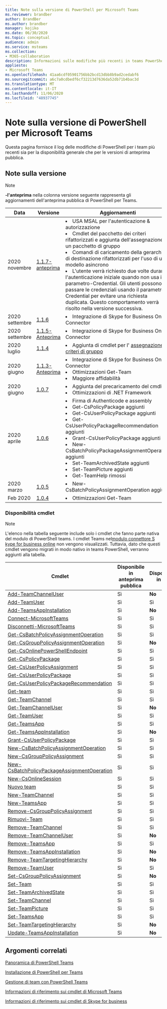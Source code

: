 ```yaml
---
title: Note sulla versione di PowerShell per Microsoft Teams
ms.reviewer: brandber
author: BrandBer
ms.author: brandber
manager: kojiko
ms.date: 06/30/2020
ms.topic: conceptual
audience: admin
ms.service: msteams
ms.collection:
- M365-collaboration
description: Informazioni sulle modifiche più recenti in teams PowerShell.
appliesto:
- Microsoft Teams
ms.openlocfilehash: 41aa6cdf05901756bb2bcd13dbb8b9ad2cedabf6
ms.sourcegitcommit: a6c7a0cdbedf6cf32213d7636da52db71b4bac3d
ms.translationtype: MT
ms.contentlocale: it-IT
ms.lasthandoff: 11/06/2020
ms.locfileid: "48937745"
---
```

# <a name="microsoft-teams-powershell-release-notes"></a>Note sulla versione di PowerShell per Microsoft Teams

Questa pagina fornisce il log delle modifiche di PowerShell per i team più recenti sia per la disponibilità generale che per le versioni di anteprima pubblica.

## <a name="release-notes"></a>Note sulla versione

> [!NOTE]
> **-l'anteprima** nella colonna versione seguente rappresenta gli aggiornamenti dell'anteprima pubblica di PowerShell per Teams.

| Data | Versione | Aggiornamenti |
|------- | -------------------- | ------------------------------ |
| 2020 novembre | [1.1.7-anteprima](https://www.powershellgallery.com/packages/MicrosoftTeams/1.1.7-preview) | <li>USA MSAL per l'autenticazione & autorizzazione</li><li>Cmdlet del pacchetto dei criteri rifattorizzati e aggiunta dell'assegnazione di un pacchetto di gruppo</li><li>Comandi di caricamento della gerarchia di destinazione rifattorizzati per l'uso di un modello asincrono</li> <li>L'utente verrà richiesto due volte durante l'autenticazione iniziale quando non usa il parametro-Credential. Gli utenti possono passare le credenziali usando il parametro-Credential per evitare una richiesta duplicata. Questo comportamento verrà risolto nella versione successiva.</li> |
| 2020 settembre | [1.1.6](https://www.powershellgallery.com/packages/MicrosoftTeams/1.1.6) | <li>Integrazione di Skype for Business Online Connector</li> |
| 2020 settembre | [1.1.5-Anteprima](https://www.powershellgallery.com/packages/MicrosoftTeams/1.1.5-preview) | <li>Integrazione di Skype for Business Online Connector</li> |
| 2020 luglio | [1.1.4](https://www.powershellgallery.com/packages/MicrosoftTeams/1.1.4) | <li>Aggiunta di cmdlet per l' [assegnazione di criteri di gruppo](https://docs.microsoft.com/microsoftteams/assign-policies#assign-a-policy-to-a-group)</li> |
| 2020 giugno | [1.1.3-Anteprima](https://www.powershellgallery.com/packages/MicrosoftTeams/1.1.3-preview) | <li>Integrazione di Skype for Business Online Connector<li>Ottimizzazioni Get-Team<li>Maggiore affidabilità</li> |
| 2020 giugno | [1.0.7](https://www.powershellgallery.com/packages/MicrosoftTeams/1.0.7) | <li>Aggiunta del precaricamento del cmdlet<li>Ottimizzazioni di .NET Framework</li>   |
| 2020 aprile | [1.0.6](https://www.powershellgallery.com/packages/MicrosoftTeams/1.0.6) | <li>Firma di Authenticode e assembly<li>Get-CsPolicyPackage aggiunti<li>Get-CsUserPolicyPackage aggiunti<li>Get-CsUserPolicyPackageRecommendation aggiunti<li>Grant-CsUserPolicyPackage aggiunti<li>New-CsBatchPolicyPackageAssignmentOperation aggiunti<li>Set-TeamArchivedState aggiunti<li>Set-TeamPicture aggiunti<li>Get-TeamHelp rimossi</li>  |
| 2020 marzo | [1.0.5](https://www.powershellgallery.com/packages/MicrosoftTeams/1.0.5) |<li>New-CsBatchPolicyAssignmentOperation aggiunti</li> |
| Feb 2020 | [1.0.4](https://www.powershellgallery.com/packages/MicrosoftTeams/1.0.4) | <li>Ottimizzazioni Get-Team</li>  |

### <a name="cmdlet-availability"></a>Disponibilità cmdlet

> [!NOTE]
> L'elenco nella tabella seguente include solo i cmdlet che fanno parte nativa del modulo di PowerShell teams. I cmdlet Teams nel[modulo connettore S kype for business online](https://docs.microsoft.com/powershell/skype/intro?view=skype-ps) non vengono visualizzati. Tuttavia, dato che questi cmdlet vengono migrati in modo nativo in teams PowerShell, verranno aggiunti alla tabella.

| Cmdlet | Disponibile in anteprima pubblica | Disponibile in GA |
| -| -- | --|
| [Add-TeamChannelUser](https://docs.microsoft.com/powershell/module/teams/add-teamchanneluser?view=teams-ps) | Sì | **No** |
| [Add-TeamUser](https://docs.microsoft.com/powershell/module/teams/add-teamuser?view=teams-ps) | Sì | Sì |
| [Add-TeamsAppInstallation](https://docs.microsoft.com/powershell/module/teams/add-teamsappinstallation?view=teams-ps) | Sì | **No**|
| [Connect-MicrosoftTeams](https://docs.microsoft.com/powershell/module/teams/connect-microsoftteams?view=teams-ps) | Sì | Sì |
| [Disconnetti-MicrosoftTeams](https://docs.microsoft.com/powershell/module/teams/disconnect-microsoftteams?view=teams-ps) | Sì | Sì |
| [Get-CsBatchPolicyAssignmentOperation](https://docs.microsoft.com/powershell/module/teams/get-csbatchpolicyassignmentoperation?view=teams-ps) | Sì | Sì |
| [Get-CsGroupPolicyAssignmentOperation](https://docs.microsoft.com/powershell/module/teams/get-csgrouppolicyassignmentoperation?view=teams-ps) | Sì | **No** |
| [Get-CsOnlinePowerShellEndpoint](https://docs.microsoft.com/powershell/module/teams/get-csonlinepowershellendpoint?view=teams-ps) | Sì | Sì |
| [Get-CsPolicyPackage](https://docs.microsoft.com/powershell/module/teams/get-cspolicypackage?view=teams-ps) | Sì | Sì |
| [Get-CsUserPolicyAssignment](https://docs.microsoft.com/powershell/module/teams/get-csuserpolicyassignment?view=teams-ps) | Sì | Sì |
| [Get-CsUserPolicyPackage](https://docs.microsoft.com/powershell/module/teams/get-csuserpolicypackage?view=teams-ps) | Sì | Sì |
| [Get-CsUserPolicyPackageRecommendation](https://docs.microsoft.com/powershell/module/teams/get-csuserpolicypackagerecommendation?view=teams-ps) | Sì | Sì |
| [Get-team](https://docs.microsoft.com/powershell/module/teams/get-team?view=teams-ps) | Sì | Sì |
| [Get-TeamChannel](https://docs.microsoft.com/powershell/module/teams/get-teamchannel?view=teams-ps) | Sì | Sì|
| [Get-TeamChannelUser](https://docs.microsoft.com/powershell/module/teams/get-teamchanneluser?view=teams-ps) | Sì | **No** |
| [Get-TeamUser](https://docs.microsoft.com/powershell/module/teams/get-teamuser?view=teams-ps) | Sì | Sì |
| [Get-TeamsApp](https://docs.microsoft.com/powershell/module/teams/get-teamsapp?view=teams-ps) | Sì | Sì |
| [Get-TeamsAppInstallation](https://docs.microsoft.com/powershell/module/teams/get-teamsappinstallation?view=teams-ps) | Sì | **No** |
| [Grant-CsUserPolicyPackage](https://docs.microsoft.com/powershell/module/teams/grant-csuserpolicypackage?view=teams-ps) | Sì | Sì |
| [New-CsBatchPolicyAssignmentOperation](https://docs.microsoft.com/powershell/module/teams/new-csbatchpolicyassignmentoperation?view=teams-ps) | Sì | Sì |
| [New-CsGroupPolicyAssignment](https://docs.microsoft.com/powershell/module/teams/new-csgrouppolicyassignment?view=teams-ps) | Sì | Sì |
| [New-CsBatchPolicyPackageAssignmentOperation](https://docs.microsoft.com/powershell/module/teams/new-csbatchpolicypackageassignmentoperation?view=teams-ps) | Sì | Sì |
| [New-CsOnlineSession](https://docs.microsoft.com/powershell/module/teams/new-csonlinesession?view=teams-ps) | Sì | Sì |
| [Nuovo team](https://docs.microsoft.com/powershell/module/teams/new-team?view=teams-ps) | Sì | Sì |
| [New-TeamChannel](https://docs.microsoft.com/powershell/module/teams/new-channel?view=teams-ps) | Sì | Sì |
| [New-TeamsApp](https://docs.microsoft.com/powershell/module/teams/new-teamsapp?view=teams-ps) | Sì | Sì |
| [Remove-CsGroupPolicyAssignment](https://docs.microsoft.com/powershell/module/teams/remove-csgrouppolicyassignment?view=teams-ps) | Sì | Sì |
| [Rimuovi-Team](https://docs.microsoft.com/powershell/module/teams/remove-team?view=teams-ps) | Sì | Sì |
| [Remove-TeamChannel](https://docs.microsoft.com/powershell/module/teams/remove-teamchannel?view=teams-ps) | Sì | Sì |
| [Remove-TeamChannelUser](https://docs.microsoft.com/powershell/module/teams/remove-teamchanneluser?view=teams-ps) | Sì | **No** |
| [Remove-TeamsApp](https://docs.microsoft.com/powershell/module/teams/remove-teamsapp?view=teams-ps) | Sì | Sì |
| [Remove-TeamsAppInstallation](https://docs.microsoft.com/powershell/module/teams/remove-teamsappinstallation?view=teams-ps) | Sì | **No** |
| [Remove-TeamTargetingHierarchy](https://docs.microsoft.com/powershell/module/teams/remove-teamtargetinghierarchy?view=teams-ps) | Sì | **No**|
| [Remove-TeamUser](https://docs.microsoft.com/powershell/module/teams/remove-teamuser?view=teams-ps) | Sì | Sì |
| [Set-CsGroupPolicyAssignment](https://docs.microsoft.com/powershell/module/teams/set-csgrouppolicyassignment?view=teams-ps) | Sì | **No** |
| [Set-Team](https://docs.microsoft.com/powershell/module/teams/set-team?view=teams-ps) | Sì | Sì |
| [Set-TeamArchivedState](https://docs.microsoft.com/powershell/module/teams/set-teamarchivedstate?view=teams-ps) | Sì | Sì |
| [Set-TeamChannel](https://docs.microsoft.com/powershell/module/teams/set-teamchannel?view=teams-ps) | Sì | Sì |
| [Set-TeamPicture](https://docs.microsoft.com/powershell/module/teams/set-teampicture?view=teams-ps) | Sì | Sì |
| [Set-TeamsApp](https://docs.microsoft.com/powershell/module/teams/set-teamapp?view=teams-ps) | Sì | Sì |
| [Set-TeamTargetingHierarchy](https://docs.microsoft.com/powershell/module/teams/set-teamtargetinghierarchy?view=teams-ps) | Sì | **No** |
| [Update-TeamsAppInstallation](https://docs.microsoft.com/powershell/module/teams/update-teamappinstallation?view=teams-ps) | Sì | **No** |

## <a name="related-topics"></a>Argomenti correlati

[Panoramica di PowerShell Teams](teams-powershell-overview.md)

[Installazione di PowerShell per Teams](teams-powershell-install.md)

[Gestione di team con PowerShell Teams](teams-powershell-managing-teams.md)

[Informazioni di riferimento sui cmdlet di Microsoft Teams](https://docs.microsoft.com/powershell/teams/?view=teams-ps)

[Informazioni di riferimento sui cmdlet di Skype for business](https://docs.microsoft.com/powershell/skype/intro?view=skype-ps)
